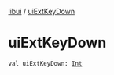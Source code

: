 [libui](index.md) / [uiExtKeyDown](./ui-ext-key-down.md)

# uiExtKeyDown

`val uiExtKeyDown: `[`Int`](https://kotlinlang.org/api/latest/jvm/stdlib/kotlin/-int/index.html)